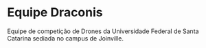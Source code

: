# Equipe Draconis

Equipe de competição de Drones da Universidade Federal de Santa Catarina sediada no campus de Joinville.
